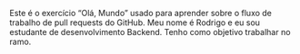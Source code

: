 Este é o exercício “Olá, Mundo” usado para aprender sobre o fluxo de trabalho de pull requests do GitHub.
Meu nome é Rodrigo e eu sou estudante de desenvolvimento Backend. Tenho como objetivo trabalhar no ramo.
